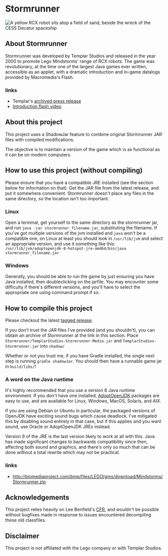 # Stormrunner
![A yellow RCX robot sits atop a field of sand, beside the wreck of the CESS Decatur spaceship](https://i.imgur.com/A48SVeU.png "Screenshot")

## About Stormrunner
Stormrunner was developed by Templar Studios and released in the year 2000 to
promote Lego Mindstorms' range of RCX robots. The game was revolutionary, at the
time one of the largest Java games ever written, accessible as an applet, with a
dramatic introduction and in-game datalogs provided by Macromedia's Flash.

### links
* Templar's [archived press release](https://web.archive.org/web/20070817042000/http://www.templar.com/info/pr_may2000.html)
* [Introduction flash video](http://biomediaproject.com/bmp/files/LEGO/gms/online/Mindstorms/Stormrunner/Stormrunner/images/sr-intro.swf)

## About this project
This project uses a ShadowJar feature to combine original Stormrunner JAR files
with compiled modifications.

The objective is to maintain a version of the game which is as functional as it
can be on modern computers.

## How to use this project (without compiling)
Please ensure that you have a compatible JRE installed (see the section below for
information on that). Get the JAR file from the latest release, and put it
somewhere convenient. Stormrunner doesn't place any files in the same directory,
so the location isn't too important.

### Linux
Open a terminal, get yourself to the same directory as the stormrunner jar, and run
`java -jar stormrunner_filename.jar`, substituting the filename. If you've got
multiple versions of the jvm installed and `java` won't be a compatible one, on
Linux at least you should look in `/usr/lib/jvm` and select an appropriate
version, and use it something like this:
`/usr/lib/jvm/adoptopenjdk-8-hotspot-jre-amd64/bin/java stormrunner_filename.jar`

### Windows
Generally, you should be able to run the game by just ensuring you have
Java installed, then doubleclicking on the jarfile. You may encounter some
difficulty if there's different versions, and you'll have to select the
appropriate one using command prompt if so.

## How to compile this project
Please checkout the latest [tagged release](https://github.com/EvelynSubarrow/Stormrunner).

If you don't trust the JAR files I've provided (and you shouldn't), you can
obtain an archive of Stormrunner at the link in this section. Place
`Stormrunner/TemplarStudios-Stormrunner-Media.jar` and
`TemplarStudios-Stormrunner.jar` into `shadow/`

Whether or not you trust me, if you have Gradle installed, the single next step
is running `gradle shadowJar`. You should then have a runnable game jar in
`build/libs/`!

### A word on the Java runtime
It's highly recommended that you use a version 8 Java runtime environment.
If you don't have one installed, [AdoptOpenJDK](https://adoptopenjdk.net)
packages are easy to use, and are available for Linux, Windows, MacOS,
Solaris, and AIX.

If you are using Debian or Ubuntu in particular, the packaged versions of
OpenJDK have exciting sound bugs which cause deadlock. I've mitigated this
by disabling sound entirely in that case, but if this applies and you
want sound, use Oracle or AdoptOpenJDK JREs instead.

Version 9 of the JRE is the last version likely to work at all with this.
Java has made significant changes to backwards compatibility since then,
affecting both sound and graphics, and there's only so much that can be done
without a total rewrite which may not be practical.

### links
* http://biomediaproject.com/bmp/files/LEGO/gms/download/Mindstorms/Stormrunner.zip

## Acknowledgements
This project relies heavily on Lee Benfield's
[CFR](https://github.com/leibnitz27/cfr/), and wouldn't be possible without
bugfixes made in response to issues encountered decompiling these old
classfiles. 

## Disclaimer
This project is not affiliated with the Lego company or with Templar Studios.
